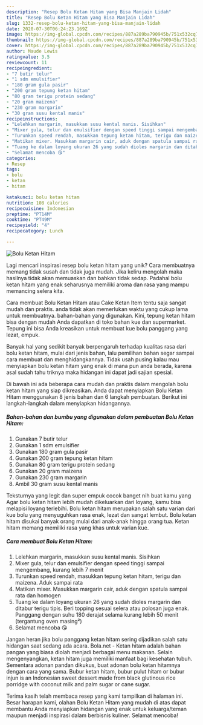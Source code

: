 ```yaml
---
description: "Resep Bolu Ketan Hitam yang Bisa Manjain Lidah"
title: "Resep Bolu Ketan Hitam yang Bisa Manjain Lidah"
slug: 1332-resep-bolu-ketan-hitam-yang-bisa-manjain-lidah
date: 2020-07-30T06:24:23.169Z
image: https://img-global.cpcdn.com/recipes/887a289ba790945b/751x532cq70/bolu-ketan-hitam-foto-resep-utama.jpg
thumbnail: https://img-global.cpcdn.com/recipes/887a289ba790945b/751x532cq70/bolu-ketan-hitam-foto-resep-utama.jpg
cover: https://img-global.cpcdn.com/recipes/887a289ba790945b/751x532cq70/bolu-ketan-hitam-foto-resep-utama.jpg
author: Maude Lewis
ratingvalue: 3.5
reviewcount: 11
recipeingredient:
- "7 butir telur"
- "1 sdm emulsifier"
- "180 gram gula pasir"
- "200 gram tepung ketan hitam"
- "80 gram terigu protein sedang"
- "20 gram maizena"
- "230 gram margarin"
- "30 gram susu kental manis"
recipeinstructions:
- "Lelehkan margarin, masukkan susu kental manis. Sisihkan"
- "Mixer gula, telur dan emulsifier dengan speed tinggi sampai mengembang, kurang lebih 7 menit"
- "Turunkan speed rendah, masukkan tepung ketan hitam, terigu dan maizena. Aduk sampai rata"
- "Matikan mixer. Masukkan margarin cair, aduk dengan spatula sampai rata dan homogen"
- "Tuang ke dalam loyang ukuran 26 yang sudah dioles margarin dan ditabur terigu tipis. Beri topping sesuai selera atau polosan juga enak. Panggang dengan suhu 180 derajat selama kurang lebih 50 menit (tergantung oven masing²)"
- "Selamat mencoba 😘"
categories:
- Resep
tags:
- bolu
- ketan
- hitam

katakunci: bolu ketan hitam 
nutrition: 108 calories
recipecuisine: Indonesian
preptime: "PT14M"
cooktime: "PT49M"
recipeyield: "4"
recipecategory: Lunch

---
```



![Bolu Ketan Hitam](https://img-global.cpcdn.com/recipes/887a289ba790945b/751x532cq70/bolu-ketan-hitam-foto-resep-utama.jpg)

Lagi mencari inspirasi resep bolu ketan hitam yang unik? Cara membuatnya memang tidak susah dan tidak juga mudah. Jika keliru mengolah maka hasilnya tidak akan memuaskan dan bahkan tidak sedap. Padahal bolu ketan hitam yang enak seharusnya memiliki aroma dan rasa yang mampu memancing selera kita.

Cara membuat Bolu Ketan Hitam atau Cake Ketan Item tentu saja sangat mudah dan praktis. anda tidak akan memerlukan waktu yang cukup lama untuk membuatnya. bahan-bahan yang digunakan. Kini, tepung ketan hitam bisa dengan mudah Anda dapatkan di toko bahan kue dan supermarket. Tepung ini bisa Anda kreasikan untuk membuat kue bolu panggang yang lezat, empuk.

Banyak hal yang sedikit banyak berpengaruh terhadap kualitas rasa dari bolu ketan hitam, mulai dari jenis bahan, lalu pemilihan bahan segar sampai cara membuat dan menghidangkannya. Tidak usah pusing kalau mau menyiapkan bolu ketan hitam yang enak di mana pun anda berada, karena asal sudah tahu triknya maka hidangan ini dapat jadi sajian spesial.


Di bawah ini ada beberapa cara mudah dan praktis dalam mengolah bolu ketan hitam yang siap dikreasikan. Anda dapat menyiapkan Bolu Ketan Hitam menggunakan 8 jenis bahan dan 6 langkah pembuatan. Berikut ini langkah-langkah dalam menyiapkan hidangannya.

<!--inarticleads1-->

##### Bahan-bahan dan bumbu yang digunakan dalam pembuatan Bolu Ketan Hitam:

1. Gunakan 7 butir telur
1. Gunakan 1 sdm emulsifier
1. Gunakan 180 gram gula pasir
1. Gunakan 200 gram tepung ketan hitam
1. Gunakan 80 gram terigu protein sedang
1. Gunakan 20 gram maizena
1. Gunakan 230 gram margarin
1. Ambil 30 gram susu kental manis


Teksturnya yang legit dan super empuk cocok banget nih buat kamu yang Agar bolu ketan hitam lebih mudah dikeluarkan dari loyang, kamu bisa melapisi loyang terlebihi. Bolu ketan hitam merupakan salah satu varian dari kue bolu yang menyuguhkan rasa enak, lezat dan sangat lembut. Bolu ketan hitam disukai banyak orang mulai dari anak-anak hingga orang tua. Ketan hitam memang memiliki rasa yang khas untuk varian kue. 

<!--inarticleads2-->

##### Cara membuat Bolu Ketan Hitam:

1. Lelehkan margarin, masukkan susu kental manis. Sisihkan
1. Mixer gula, telur dan emulsifier dengan speed tinggi sampai mengembang, kurang lebih 7 menit
1. Turunkan speed rendah, masukkan tepung ketan hitam, terigu dan maizena. Aduk sampai rata
1. Matikan mixer. Masukkan margarin cair, aduk dengan spatula sampai rata dan homogen
1. Tuang ke dalam loyang ukuran 26 yang sudah dioles margarin dan ditabur terigu tipis. Beri topping sesuai selera atau polosan juga enak. Panggang dengan suhu 180 derajat selama kurang lebih 50 menit (tergantung oven masing²)
1. Selamat mencoba 😘


Jangan heran jika bolu panggang ketan hitam sering dijadikan salah satu hidangan saat sedang ada acara. Bola.net - Ketan hitam adalah bahan pangan yang biasa diolah menjadi berbagai menu makanan. Selain mengenyangkan, ketan hitam juga memiliki manfaat bagi kesehatan tubuh. Sementara adonan pandan dikukus, buat adonan bolu ketan hitamnya dengan cara yang sama. Bubur ketan hitam, bubur pulut hitam or bubur injun is an Indonesian sweet dessert made from black glutinous rice porridge with coconut milk and palm sugar or cane sugar. 

Terima kasih telah membaca resep yang kami tampilkan di halaman ini. Besar harapan kami, olahan Bolu Ketan Hitam yang mudah di atas dapat membantu Anda menyiapkan hidangan yang enak untuk keluarga/teman maupun menjadi inspirasi dalam berbisnis kuliner. Selamat mencoba!
